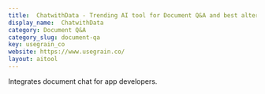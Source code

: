 ```yaml
---
title:  ChatwithData - Trending AI tool for Document Q&A and best alternatives
display_name:  ChatwithData
category: Document Q&A
category_slug: document-qa
key: usegrain_co
website: https://www.usegrain.co/
layout: aitool
---
```


Integrates document chat for app developers.
